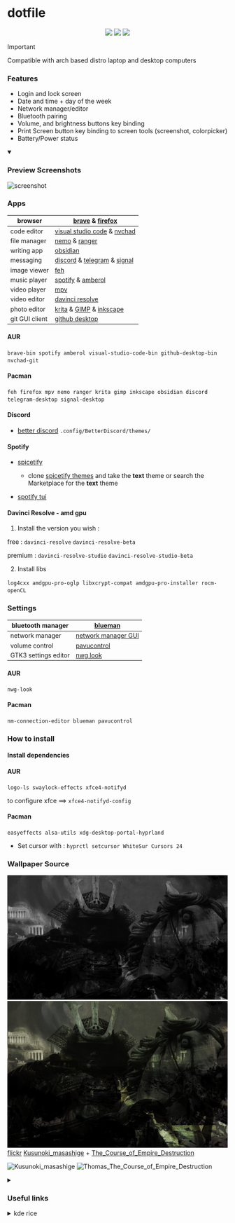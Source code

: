 # dotfile

<div align="center">
<img src="https://img.shields.io/github/last-commit/Itsoon-xyz/Dotfile?color=%23c4a7e7&style=for-the-badge&labelColor=1a1b1f">
<img src="https://img.shields.io/github/repo-size/Itsoon-xyz/Dotfile?color=%23c4a7e7&style=for-the-badge&labelColor=1a1b1f">
<img src="https://img.shields.io/github/stars/Itsoon-xyz/Dotfile?color=%23c4a7e7&style=for-the-badge&labelColor=1a1b1f">
</div>

> [!IMPORTANT]  
> Compatible with arch based distro laptop and desktop computers

### Features

- Login and lock screen
- Date and time + day of the week
- Network manager/editor
- Bluetooth pairing
- Volume, and brightness buttons key binding
- Print Screen button key binding to screen tools (screenshot, colorpicker)
- Battery/Power status

<details open>
<summary><h3>Preview Screenshots</h3></summary>

![screenshot](/assets/screenshot.png)

</details>

### Apps

| browser        | [brave](https://aur.archlinux.org/packages/brave-bin) & [firefox](https://archlinux.org/packages/?name=firefox) |
| -------------- | --------------------------------------------------------------------------------------------------------------- |
| code editor    | [visual studio code](https://aur.archlinux.org/packages/visual-studio-code-bin) & [nvchad](https://nvchad.com/) |
| file manager   | [nemo](https://github.com/linuxmint/nemo) & [ranger](https://github.com/ranger/ranger)                          |
| writing app    | [obsidian](https://obsidian.md/)                                                                                |
| messaging      | [discord](https://discord.com/) & [telegram](https://telegram.org/) & [signal](https://signal.org/)             |
| image viewer   | [feh](https://wiki.archlinux.org/title/feh)                                                                     |
| music player   | [spotify](https://aur.archlinux.org/packages/spotify) & [amberol](https://aur.archlinux.org/packages/amberol)   |
| video player   | [mpv](https://archlinux.org/packages/?name=mpv)                                                                 |
| video editor   | [davinci resolve](https://wiki.archlinux.org/title/DaVinci_Resolve)                                             |
| photo editor   | [krita](https://krita.org/) & [GIMP](https://www.gimp.org/) & [inkscape](https://inkscape.org/)                 |
| git GUI client | [github desktop](https://desktop.github.com/)                                                                   |

#### AUR

`brave-bin spotify amberol visual-studio-code-bin github-desktop-bin nvchad-git`

#### Pacman

`feh firefox mpv nemo ranger krita gimp inkscape obsidian discord telegram-desktop signal-desktop`

#### Discord

- [better discord](https://aur.archlinux.org/packages/betterdiscord-installer)
  `.config/BetterDiscord/themes/`

#### Spotify

- [spicetify](https://spicetify.app/docs/advanced-usage/installation)

  - clone [spicetify themes](https://github.com/spicetify/spicetify-themes) and take the **text** theme or search the Marketplace for the **text** theme

- [spotify tui](https://github.com/Rigellute/spotify-tui)

#### Davinci Resolve - amd gpu

1. Install the version you wish :

free : `davinci-resolve` `davinci-resolve-beta`

premium : `davinci-resolve-studio` `davinci-resolve-studio-beta`

2. Install libs

`log4cxx amdgpu-pro-oglp libxcrypt-compat amdgpu-pro-installer rocm-openCL`

### Settings

| bluetooth manager    | [blueman](https://wiki.archlinux.org/title/Blueman)                              |
| -------------------- | -------------------------------------------------------------------------------- |
| network manager      | [network manager GUI](https://archlinux.org/packages/?name=nm-connection-editor) |
| volume control       | [pavucontrol](https://archlinux.org/packages/extra/x86_64/pavucontrol/)          |
| GTK3 settings editor | [nwg look](https://aur.archlinux.org/packages/nwg-look)                          |

#### AUR

`nwg-look`

#### Pacman

`nm-connection-editor blueman pavucontrol`

### How to install

#### Install dependencies

#### AUR

`logo-ls swaylock-effects xfce4-notifyd`

to configure xfce ==> `xfce4-notifyd-config`

#### Pacman

`easyeffects alsa-utils xdg-desktop-portal-hyprland`

- Set cursor with :
  `hyprctl setcursor WhiteSur Cursors 24`

### Wallpaper Source

![kusunoki-masashige](/wallpaper/kusunoki-masashige-monochrome.jpg)
![kusunoki-masashige](/wallpaper/kusunoki-masashige.jpg)
[flickr](https://www.flickr.com/photos/epler/527822294/in/photostream/) [Kusunoki_masashige](https://commons.m.wikimedia.org/wiki/File:Kusunoki_masashige.jpg) + [The_Course_of_Empire_Destruction](https://commons.wikimedia.org/wiki/File:Cole_Thomas_The_Course_of_Empire_Destruction_1836.jpg)

![Kusunoki_masashige](https://upload.wikimedia.org/wikipedia/commons/5/51/Kusunoki_masashige.jpg)
![Thomas_The_Course_of_Empire_Destruction](https://upload.wikimedia.org/wikipedia/commons/6/64/Cole_Thomas_The_Course_of_Empire_Destruction_1836.jpg)

<details>
<summary><h3>Useful links</h3></summary>
[color picker](https://rgbcolorpicker.com/)
</details>

<details>
<summary>kde rice</summary>

### Icons :

`/home/user/.local/share/icons/`

### Color scheme :

`/home/user/.local/share/color-schemes/`

### Konsole

`/home/user/.local/share/konsole/`

### Gtk Application Style

`WhiteSur Dark`

### Sddm

`/usr/share/sddm/themes/`

for move folder use :

`mv /path/to/file/source /path/to/file/destination`

### Splash sreen :

`/home/odin/.local/share/plasma/look-and-feel/`

### Picom

`/etc/xdg/`

</details>
